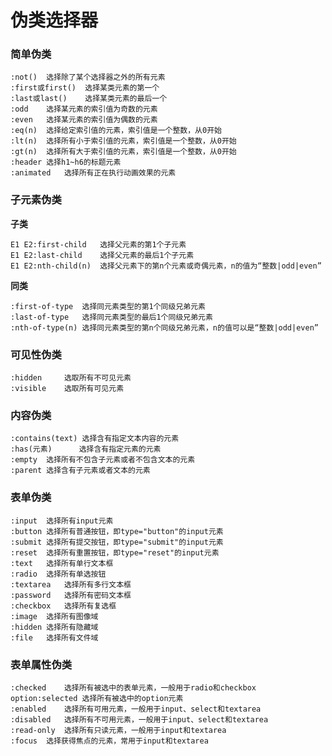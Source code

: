 伪类选择器
===================
###  简单伪类

    :not()	选择除了某个选择器之外的所有元素
    :first或first()	选择某类元素的第一个
    :last或last()	选择某类元素的最后一个
    :odd	选择某元素的索引值为奇数的元素
    :even	选择某元素的索引值为偶数的元素
    :eq(n)	选择给定索引值的元素，索引值是一个整数，从0开始
    :lt(n)	选择所有小于索引值的元素，索引值是一个整数，从0开始
    :gt(n)	选择所有大于索引值的元素，索引值是一个整数，从0开始
    :header	选择h1~h6的标题元素
    :animated	选择所有正在执行动画效果的元素



###  子元素伪类
**子类**

    E1 E2:first-child	选择父元素的第1个子元素
    E1 E2:last-child	选择父元素的最后1个子元素
    E1 E2:nth-child(n)	选择父元素下的第n个元素或奇偶元素，n的值为“整数|odd|even”

**同类**

    :first-of-type	选择同元素类型的第1个同级兄弟元素
    :last-of-type	选择同元素类型的最后1个同级兄弟元素
    :nth-of-type(n)	选择同元素类型的第n个同级兄弟元素，n的值可以是“整数|odd|even”

###  可见性伪类

    :hidden	    选取所有不可见元素
    :visible	选取所有可见元素

###  内容伪类

    :contains(text)	选择含有指定文本内容的元素
    :has(元素)	  选择含有指定元素的元素
    :empty	选择所有不包含子元素或者不包含文本的元素
    :parent	选择含有子元素或者文本的元素

###  表单伪类

    :input	选择所有input元素
    :button	选择所有普通按钮，即type="button"的input元素
    :submit	选择所有提交按钮，即type="submit"的input元素
    :reset	选择所有重置按钮，即type="reset"的input元素
    :text	选择所有单行文本框
    :radio	选择所有单选按钮
    :textarea	选择所有多行文本框
    :password	选择所有密码文本框
    :checkbox	选择所有复选框
    :image	选择所有图像域
    :hidden	选择所有隐藏域
    :file	选择所有文件域

###  表单属性伪类

    :checked	选择所有被选中的表单元素，一般用于radio和checkbox
    option:selected	选择所有被选中的option元素
    :enabled	选择所有可用元素，一般用于input、select和textarea
    :disabled	选择所有不可用元素，一般用于input、select和textarea
    :read-only	选择所有只读元素，一般用于input和textarea
    :focus	选择获得焦点的元素，常用于input和textarea